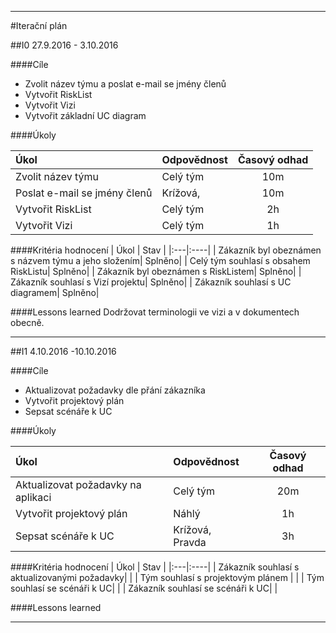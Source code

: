 
---
#Iterační plán

##I0
27.9.2016 - 3.10.2016

####Cíle

- Zvolit název týmu a poslat e-mail se jmény členů
- Vytvořit RiskList
- Vytvořit Vizi
- Vytvořit základní UC diagram


####Úkoly

| Úkol | Odpovědnost | Časový odhad |
|:------|:----------------|:-----------------:|
|Zvolit název týmu| Celý tým | 10m|
|Poslat e-mail se jmény členů| Krížová, | 10m|
|Vytvořit RiskList | Celý tým | 2h|
|Vytvořit Vizi | Celý tým | 1h|

####Kritéria hodnocení
| Úkol | Stav |
|:---|:----|
| Zákazník byl obeznámen s názvem týmu a jeho složením| Splněno|
| Celý tým souhlasí s obsahem RiskListu| Splněno|
| Zákazník byl obeznámen s RiskListem| Splněno|
| Zákazník souhlasí s Vizí projektu| Splněno|
| Zákazník souhlasí s UC diagramem| Splněno|

####Lessons learned
Dodržovat terminologii ve vizi a v dokumentech obecně.


----

##I1
4.10.2016 -10.10.2016

####Cíle

- Aktualizovat požadavky dle přání zákazníka
- Vytvořit projektový plán
- Sepsat scénáře k UC


####Úkoly

| Úkol | Odpovědnost | Časový odhad |
|:------|:----------------|:-----------------:|
|Aktualizovat požadavky na aplikaci| Celý tým | 20m|
|Vytvořit projektový plán| Náhlý | 1h|
|Sepsat scénáře k UC | Krížová, Pravda | 3h|

####Kritéria hodnocení
| Úkol | Stav |
|:---|:----|
| Zákazník souhlasí s aktualizovanými požadavky| |
| Tým souhlasí s projektovým plánem | |
| Tým souhlasí se scénáři k UC| |
| Zákazník souhlasí se scénáři k UC| |

####Lessons learned

----
